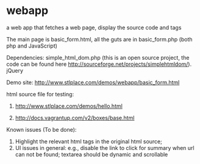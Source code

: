# webapp
a web app that fetches a web page, display the source code and tags

The main page is basic_form.html, all the guts are in basic_form.php (both php and JavaScript)

Dependencies:
simple_html_dom.php (this is an open source project, the code can be found here http://sourceforge.net/projects/simplehtmldom/).
jQuery

Demo site:
http://www.stlplace.com/demos/webapp/basic_form.html

html source file for testing:
1) http://www.stlplace.com/demos/hello.html

2) http://docs.vagrantup.com/v2/boxes/base.html

Known issues (To be done):
1) Highlight the relevant html tags in the original html source;
2) UI issues in general:
e.g., disable the link to click for summary when url can not be found; textarea should be dynamic and scrollable
